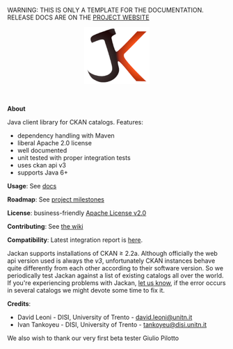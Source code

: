 <p class="jedoc-to-strip">
WARNING: THIS IS ONLY A TEMPLATE FOR THE DOCUMENTATION. <br/>
RELEASE DOCS ARE ON THE <a href="http://opendatatrentino.github.io/jackan/" target="_blank">PROJECT WEBSITE</a>
</p>

<p align="center">
<img alt="Jackan" src="docs/img/jackan-logo-200px.png" width="150px">
</p>

<br/>

**About**

Java client library for CKAN catalogs. Features:

  * dependency handling with Maven
  * liberal Apache 2.0 license
  * well documented
  * unit tested with proper integration tests
  * uses ckan api v3 
  * supports Java 6+

**Usage**: See [docs](docs)

**Roadmap**: See [project milestones](../../milestones)

**License**: business-friendly [Apache License v2.0](LICENSE.txt)

**Contributing**: See [the wiki](../../wiki)

**Compatibility**: Latest integration report is <a href="http://opendatatrentino.github.io/jackan/reports/latest/" target="_blank">here</a>.

Jackan supports installations of CKAN ≥ 2.2a. Although officially the web api version used is always the _v3_, unfortunately CKAN instances behave quite differently from each other according to their software version. So we periodically test Jackan against a list of existing catalogs all over the world. If you're experiencing problems with Jackan, [let us know](https://github.com/opendatatrentino/jackan/issues), if the error occurs in several catalogs we might devote some time to fix it.


**Credits**:

* David Leoni - DISI, University of Trento - david.leoni@unitn.it
* Ivan Tankoyeu - DISI, University of Trento - tankoyeu@disi.unitn.it

We also wish to thank our very first beta tester Giulio Pilotto



